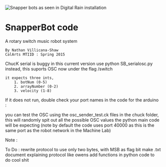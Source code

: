 ![Snapper bots as seen in Digital Rain installation](https://i0.wp.com/bitdeph.com/wp-content/uploads/2015/03/Digital_rain_LQ_01.jpg)

# SnapperBot code
A rotary switch music robot system

~~~~~~~~~~~~~~~~~~~~~~~~~~~~~~~~~~~~~
By Nathan Villicana-Shaw
CalArts MTIID : Spring 2015
~~~~~~~~~~~~~~~~~~~~~~~~~~~~~~~~~~~~~

ChucK serial is buggy in this current version use python SB_serialosc.py instead, this suports OSC now under the flag /switch

    it expects three ints,
        1. botNum (0-5)
        2. arrayNumber (0-2)
        3. velocity (1-8)

If it does not run, double check your port names in the code for the arduino :

you can test the OSC using the osc_sender_test.ck files in the chuck folder, this will randomly spit out all the possible OSC values the python main code will be expecting (note by default the code uses port 40000 as this is the same port as the robot network in the Machine Lab)

Note : 

To Do :
    rewrite protocol to use only two bytes, with MSB as flag bit make .txt document explaining protocol like owens
    add functions in python code to do cool shit
    
